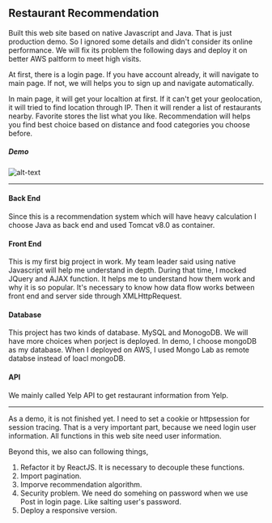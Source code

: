 ## Restaurant Recommendation
Built this web site based on native Javascript and Java. That is just production demo. So I ignored some details and didn't consider its online performance. We will fix its problem the following days and deploy it on better AWS paltform to meet high visits.

At first, there is a login page. If you have account already, it will navigate to main page. If not, we will helps you to sign up and navigate automatically. 

In main page, it will get your localtion at first. If it can't get your geolocation, it will tried to find location through IP. Then it will render a list of restaurants nearby. Favorite stores the list what you like. Recommendation will helps you find best choice based on distance and food categories you choose before. 

##### Demo
![alt-text](http://recordit.co/FjLucreU6H)
****
#### Back End
Since this is a recommendation system which will have heavy calculation I choose Java as back end and used Tomcat v8.0 as container. 


#### Front End
This is my first big project in work. My team leader said using native Javascript will help me understand in depth. During that time, I mocked JQuery and AJAX function. It helps me to understand how them work and why it is so popular. It's necessary to know how data flow works between front end and server side through XMLHttpRequest.

#### Database
This project has two kinds of database. MySQL and MonogoDB. We will have more choices when porject is deployed. In demo, I choose mongoDB as my database. When I deployed on AWS, I used Mongo Lab as remote databse instead of loacl mongoDB.

#### API
We mainly called Yelp API to get restaurant information from Yelp.  

____
As a demo, it is not finished yet. I need to set a cookie or httpsession for session tracing. That is a very important part, because we need login user information. All functions in this web site need user information. 

Beyond this, we also can following things,

1. Refactor it by ReactJS. It is necessary to decouple these functions. 
2. Import pagination.
3. Imporve recommendation algorithm.
4. Security problem. We need do somehing on password when we use Post in login page. Like salting user's password.
5. Deploy a responsive version. 
